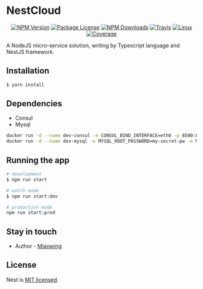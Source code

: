 [travis-image]: https://api.travis-ci.org/nest-cloud/nestcloud.svg?branch=master
[travis-url]: https://travis-ci.org/nest-cloud/nestcloud
[linux-image]: https://img.shields.io/travis/nest-cloud/nestcloud/master.svg?label=linux
[linux-url]: https://travis-ci.org/nest-cloud/nestcloud

# NestCloud

<p align="center">
    <a href="https://www.npmjs.com/~nestcloud" target="_blank"><img src="https://img.shields.io/npm/v/@nestcloud/core.svg" alt="NPM Version"/></a>
    <a href="https://www.npmjs.com/~nestcloud" target="_blank"><img src="https://img.shields.io/npm/l/@nestcloud/core.svg" alt="Package License"/></a>
    <a href="https://www.npmjs.com/~nestcloud" target="_blank"><img src="https://img.shields.io/npm/dm/@nestcloud/core.svg" alt="NPM Downloads"/></a>
    <a href="https://travis-ci.org/nest-cloud/nestcloud" target="_blank"><img src="https://travis-ci.org/nest-cloud/nestcloud.svg?branch=master" alt="Travis"/></a>
    <a href="https://travis-ci.org/nest-cloud/nestcloud" target="_blank"><img src="https://img.shields.io/travis/nest-cloud/nestcloud/master.svg?label=linux" alt="Linux"/></a>
    <a href="https://coveralls.io/github/nest-cloud/nestcloud?branch=master" target="_blank"><img src="https://coveralls.io/repos/github/nest-cloud/nestcloud/badge.svg?branch=master" alt="Coverage"/></a>
</p>

A NodeJS micro-service solution, writing by Typescript language and NestJS framework.

## Installation

```bash
$ yarn install
```

## Dependencies

- Consul
- Mysql

```bash
docker run -d --name dev-consul -e CONSUL_BIND_INTERFACE=eth0 -p 8500:8500 consul
docker run -d --name dev-mysql -e MYSQL_ROOT_PASSWORD=my-secret-pw -e MYSQL_DATABASE=nestcloud -p 3306:3306 mysql:5.7
```

## Running the app

```bash
# development
$ npm run start

# watch mode
$ npm run start:dev

# production mode
npm run start:prod
```

## Stay in touch

- Author - [Miaowing](https://github.com/miaowing)

## License

Nest is [MIT licensed](LICENSE).
